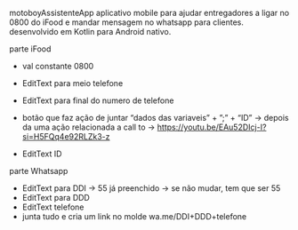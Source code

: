 motoboyAssistenteApp
aplicativo mobile para ajudar entregadores a ligar no 0800 do iFood e mandar mensagem no whatsapp para clientes.
desenvolvido em Kotlin para Android nativo.

parte iFood

- val constante 0800
- EditText para meio telefone
- EditText para final do numero de telefone
- botão que faz ação de juntar “dados das variaveis” + ”;” + “ID” → depois da uma ação relacionada a call to → https://youtu.be/EAu52DIcj-I?si=H5FQq4e92RLZk3-z

- EditText ID

parte Whatsapp

- EditText para DDI → 55 já preenchido → se não mudar, tem que ser 55
- EditText para DDD
- EditText telefone
- junta tudo e cria um link no molde wa.me/DDI+DDD+telefone
